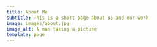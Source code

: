 ```yaml
---
title: About Me
subtitle: This is a short page about us and our work.
image: images/about.jpg
image_alt: A man taking a picture
template: page
---
```

